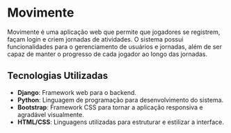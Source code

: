 # Movimente

Movimente é uma aplicação web que permite que jogadores se registrem, façam login e criem jornadas de atividades. O sistema possui funcionalidades para o gerenciamento de usuários e jornadas, além de ser capaz de manter o progresso de cada jogador ao longo das jornadas.

## Tecnologias Utilizadas

- **Django**: Framework web para o backend.
- **Python**: Linguagem de programação para desenvolvimento do sistema.
- **Bootstrap**: Framework CSS para tornar a aplicação responsiva e agradável visualmente.
- **HTML/CSS**: Linguagens utilizadas para estruturar e estilizar a interface.